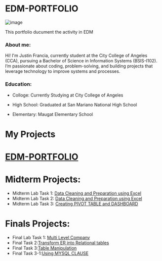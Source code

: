 # EDM-PORTFOLIO

![image](https://github.com/user-attachments/assets/b3f8c2a5-c216-4862-a54a-bdfd01337ed9)

This portfolio ducument the activity in EDM
### About me:
Hi! I'm Justin Francia, currently student at the City College of Angeles (CCA), pursuing a Bachelor of Science in Information Systems (BSIS-I102). I’m passionate about coding, problem-solving, and building projects that leverage technology to improve systems and processes.

### Education:
- Colloge: Currently Studying at City College of Angeles

- High School: Graduated at San Mariano National High School

- Elementary: Maugat Elementary School


# My Projects

# [EDM-PORTFOLIO](https://tatinzzz.github.io/EDM-Portfolio/)


# Midterm Projects:

- Midterm Lab Task 1: [Data Cleaning and Preparation using Excel](https://tatinzzz.github.io/Midterm-Task-1/)
- Midterm Lab Task 2: [Data Cleaning and Preparation using Excel](https://tatinzzz.github.io/Midterm-Task-2/)
- Midterm Lab Task 3: [Creating PIVOT TABLE and DASHBOARD](https://tatinzzz.github.io/Midterm-Task-3/)

# Finals Projects:

- Final Lab Task 1: [Multi Level Company ](https://tatinzzz.github.io/Final-Task-1/)
- Final Task 2:[Transform ER into Relational tables](https://tatinzzz.github.io/Final-Task-2/)
- Final Task 3:[Table Manipulation](https://tatinzzz.github.io/Final-Task-3/)
- Final Task 3-1:[Using MYSQL CLAUSE](https://tatinzzz.github.io/Final-Task-3.1/)

